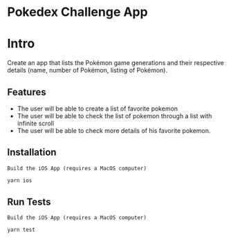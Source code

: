 # Pokedex Challenge App

# Intro
Create an app that lists the Pokémon game generations and
their respective details (name, number of Pokémon, listing of
Pokémon).

## Features

- The user will be able to create a list of favorite pokemon
- The user will be able to check the list of pokemon through a list with infinite scroll
- The user will be able to check more details of his favorite pokemon.



## Installation

`Build the iOS App (requires a MacOS computer)`
```sh
yarn ios
```

## Run Tests

`Build the iOS App (requires a MacOS computer)`
```sh
yarn test
```

